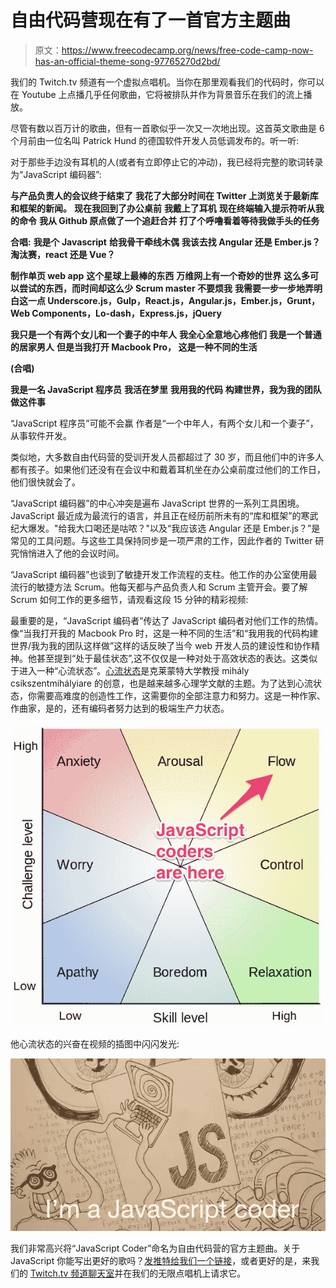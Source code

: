 # 自由代码营现在有了一首官方主题曲

> 原文：<https://www.freecodecamp.org/news/free-code-camp-now-has-an-official-theme-song-97765270d2bd/>

我们的 Twitch.tv 频道有一个虚拟点唱机。当你在那里观看我们的代码时，你可以在 Youtube 上点播几乎任何歌曲，它将被排队并作为背景音乐在我们的流上播放。

尽管有数以百万计的歌曲，但有一首歌似乎一次又一次地出现。这首英文歌曲是 6 个月前由一位名叫 Patrick Hund 的德国软件开发人员低调发布的。听一听:

对于那些手边没有耳机的人(或者有立即停止它的冲动)，我已经将完整的歌词转录为“JavaScript 编码器”:

**与产品负责人的会议终于结束了**
**我花了大部分时间在 Twitter 上浏览关于最新库和框架的新闻。**
**现在我回到了办公桌前**
**我戴上了耳机**
**现在终端输入提示符听从我的命令**
**我从 Github 原点做了一个追赶合并**
**打了个呼噜看着等待我做手头的任务**

**合唱:**
**我是个 Javascript**
**给我骨干牵线木偶**
**我该去找 Angular 还是 Ember.js？**
**淘汰赛，react 还是 Vue？**

**制作单页 web app**
**这个星球上最棒的东西**
**万维网上有一个奇妙的世界**
**这么多可以尝试的东西，而时间却这么少**
**Scrum master 不要烦我**
**我需要一步一步地弄明白这一点 Underscore.js，Gulp，React.js，Angular.js，Ember.js，Grunt，Web Components，Lo-dash，Express.js，jQuery**

**我只是一个有两个女儿和一个妻子的中年人**
**我全心全意地心疼他们**
**我是一个普通的居家男人**
**但是当我打开 Macbook Pro， 这是一种不同的生活**

**(合唱)**

**我是一名 JavaScript 程序员**
**我活在梦里**
**我用我的代码**
**构建世界，我为我的团队做这件事**

“JavaScript 程序员”可能不会赢 作者是“一个中年人，有两个女儿和一个妻子”，从事软件开发。

类似地，大多数自由代码营的受训开发人员都超过了 30 岁，而且他们中的许多人都有孩子。如果他们还没有在会议中和戴着耳机坐在办公桌前度过他们的工作日，他们很快就会了。

“JavaScript 编码器”的中心冲突是遍布 JavaScript 世界的一系列工具困境。JavaScript 最近成为最流行的语言，并且正在经历前所未有的“库和框架”的寒武纪大爆发。"给我大口喝还是咕哝？"以及“我应该选 Angular 还是 Ember.js？”是常见的工具问题。与这些工具保持同步是一项严肃的工作，因此作者的 Twitter 研究悄悄进入了他的会议时间。

“JavaScript 编码器”也谈到了敏捷开发工作流程的支柱。他工作的办公室使用最流行的敏捷方法 Scrum。他每天都与产品负责人和 Scrum 主管开会。要了解 Scrum 如何工作的更多细节，请观看这段 15 分钟的精彩视频:

最重要的是，“JavaScript 编码者”传达了 JavaScript 编码者对他们工作的热情。像“当我打开我的 Macbook Pro 时，这是一种不同的生活”和“我用我的代码构建世界/我为我的团队这样做”这样的话反映了当今 web 开发人员的建设性和协作精神。他甚至提到“处于最佳状态”,这不仅仅是一种对处于高效状态的表达。这类似于进入一种“心流状态”。[心流状态](http://en.wikipedia.org/wiki/Flow_%28psychology%29)是克莱蒙特大学教授 mihály csikszentmihályiare 的创意，也是越来越多心理学文献的主题。为了达到心流状态，你需要高难度的创造性工作，这需要你的全部注意力和努力。这是一种作家、作曲家，是的，还有编码者努力达到的极端生产力状态。

![0*vso0dWtiYQK2IeVk](img/83a135e70eba5ad1e273b69de3aecf8b.png)

他心流状态的兴奋在视频的插图中闪闪发光:

![0*LAZSV9kPHDtKM2NC](img/082522ae63ee9e6c1e0be8d143f96f5a.png)

我们非常高兴将“JavaScript Coder”命名为自由代码营的官方主题曲。关于 JavaScript 你能写出更好的歌吗？[发推特给我们一个链接](http://www.twitter.com/freecodecamp)，或者更好的是，来我们的 [Twitch.tv 频道聊天室](http://twitch.tv/freecodecamp)并在我们的无限点唱机上请求它。